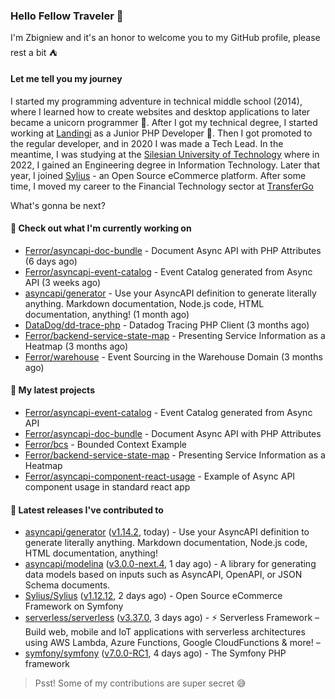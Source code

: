 ### Hello Fellow Traveler 👋

I'm Zbigniew and it's an honor to welcome you to my GitHub profile, please rest a bit ⛺️

#### Let me tell you my journey

I started my programming adventure in technical middle school (2014), where I learned how to create websites and desktop applications to later became a unicorn programmer 🦄. After I got my technical degree, I started working at [Landingi](https://github.com/landingi) as a Junior PHP Developer 🥇. Then I got promoted to the regular developer, and in 2020 I was made a Tech Lead. In the meantime, I was studying at the [Silesian University of Technology](https://www.polsl.pl/en/) where in 2022, I gained an Engineering degree in Information Technology. Later that year, I joined [Sylius](https://github.com/sylius) - an Open Source eCommerce platform. After some time, I moved my career to the Financial Technology sector at [TransferGo](https://github.com/transfergo)

What's gonna be next?

#### 👷 Check out what I'm currently working on

- [Ferror/asyncapi-doc-bundle](https://github.com/Ferror/asyncapi-doc-bundle) - Document Async API with PHP Attributes (6 days ago)
- [Ferror/asyncapi-event-catalog](https://github.com/Ferror/asyncapi-event-catalog) - Event Catalog generated from Async API (3 weeks ago)
- [asyncapi/generator](https://github.com/asyncapi/generator) - Use your AsyncAPI definition to generate literally anything. Markdown documentation, Node.js code, HTML documentation, anything! (1 month ago)
- [DataDog/dd-trace-php](https://github.com/DataDog/dd-trace-php) - Datadog Tracing PHP Client (3 months ago)
- [Ferror/backend-service-state-map](https://github.com/Ferror/backend-service-state-map) - Presenting Service Information as a Heatmap (3 months ago)
- [Ferror/warehouse](https://github.com/Ferror/warehouse) - Event Sourcing in the Warehouse Domain (3 months ago)

#### 🌱 My latest projects

- [Ferror/asyncapi-event-catalog](https://github.com/Ferror/asyncapi-event-catalog) - Event Catalog generated from Async API
- [Ferror/asyncapi-doc-bundle](https://github.com/Ferror/asyncapi-doc-bundle) - Document Async API with PHP Attributes
- [Ferror/bcs](https://github.com/Ferror/bcs) - Bounded Context Example
- [Ferror/backend-service-state-map](https://github.com/Ferror/backend-service-state-map) - Presenting Service Information as a Heatmap
- [Ferror/asyncapi-component-react-usage](https://github.com/Ferror/asyncapi-component-react-usage) - Example of Async API component usage in standard react app

#### 🔭 Latest releases I've contributed to

- [asyncapi/generator](https://github.com/asyncapi/generator) ([v1.14.2](https://github.com/asyncapi/generator/releases/tag/v1.14.2), today) - Use your AsyncAPI definition to generate literally anything. Markdown documentation, Node.js code, HTML documentation, anything!
- [asyncapi/modelina](https://github.com/asyncapi/modelina) ([v3.0.0-next.4](https://github.com/asyncapi/modelina/releases/tag/v3.0.0-next.4), 1 day ago) - A library for generating data models based on inputs such as AsyncAPI, OpenAPI, or JSON Schema documents.
- [Sylius/Sylius](https://github.com/Sylius/Sylius) ([v1.12.12](https://github.com/Sylius/Sylius/releases/tag/v1.12.12), 2 days ago) - Open Source eCommerce Framework on Symfony
- [serverless/serverless](https://github.com/serverless/serverless) ([v3.37.0](https://github.com/serverless/serverless/releases/tag/v3.37.0), 3 days ago) - ⚡ Serverless Framework – Build web, mobile and IoT applications with serverless architectures using AWS Lambda, Azure Functions, Google CloudFunctions &amp; more! – 
- [symfony/symfony](https://github.com/symfony/symfony) ([v7.0.0-RC1](https://github.com/symfony/symfony/releases/tag/v7.0.0-RC1), 4 days ago) - The Symfony PHP framework

>
> Psst! Some of my contributions are super secret 😅
>
